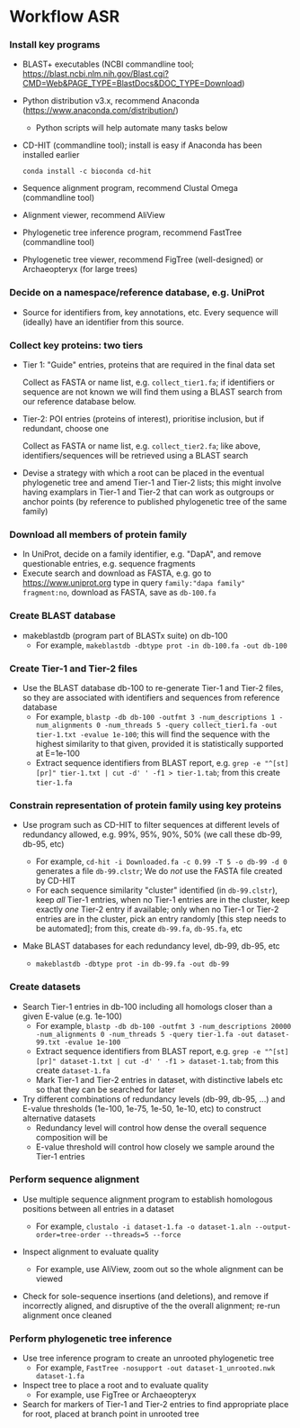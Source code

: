 # Workflow ASR

### Install key programs

- BLAST+ executables (NCBI commandline tool; https://blast.ncbi.nlm.nih.gov/Blast.cgi?CMD=Web&PAGE_TYPE=BlastDocs&DOC_TYPE=Download)

- Python distribution v3.x, recommend Anaconda (https://www.anaconda.com/distribution/)

  - Python scripts will help automate many tasks below

- CD-HIT (commandline tool); install is easy if Anaconda has been installed earlier

  `conda install -c bioconda cd-hit`

- Sequence alignment program, recommend Clustal Omega (commandline tool)

- Alignment viewer, recommend AliView

- Phylogenetic tree inference program, recommend FastTree (commandline tool)

- Phylogenetic tree viewer, recommend FigTree (well-designed) or Archaeopteryx (for large trees)

### Decide on a namespace/reference database, e.g. UniProt

- Source for identifiers from, key annotations, etc. Every sequence will (ideally) have an identifier from this source.

### Collect key proteins: two tiers

- Tier 1: "Guide" entries, proteins that are required in the final data set

  Collect as FASTA or name list, e.g. `collect_tier1.fa`; if identifiers or sequence are not known we will find them using a BLAST search from our reference database below.

- Tier-2: POI entries (proteins of interest), prioritise inclusion, but if redundant, choose one

  Collect as FASTA or name list, e.g. `collect_tier2.fa`; like above, identifiers/sequences will be retrieved using a BLAST search

- Devise a strategy with which a root can be placed in the eventual phylogenetic tree and amend Tier-1 and Tier-2 lists; this might involve having examplars in Tier-1 and Tier-2 that can work as outgroups or anchor points (by reference to published phylogenetic tree of the same family)

### Download all members of protein family

- In UniProt, decide on a family identifier, e.g. "DapA", and remove questionable entries, e.g. sequence fragments
- Execute search and download as FASTA, e.g. go to https://www.uniprot.org type in query `family:"dapa family" fragment:no`, download as FASTA, save as `db-100.fa`

### Create BLAST database

- makeblastdb (program part of BLASTx suite) on db-100
  - For example, `makeblastdb -dbtype prot -in db-100.fa -out db-100`

### Create Tier-1 and Tier-2 files

- Use the BLAST database db-100 to re-generate Tier-1 and Tier-2 files, so they are associated with identifiers and sequences from reference database
  - For example, `blastp -db db-100 -outfmt 3 -num_descriptions 1 -num_alignments 0 -num_threads 5 -query collect_tier1.fa -out tier-1.txt -evalue 1e-100`; this will find the sequence with the highest similarity to that given, provided it is statistically supported at E=1e-100
  - Extract sequence identifiers from BLAST report, e.g. `grep -e "^[st][pr]" tier-1.txt | cut -d' ' -f1 > tier-1.tab`; from this create `tier-1.fa` 

### Constrain representation of protein family using key proteins

- Use program such as CD-HIT to filter sequences at different levels of redundancy allowed, e.g. 99%, 95%, 90%, 50% (we call these db-99, db-95, etc)
  - For example, `cd-hit -i Downloaded.fa -c 0.99 -T 5 -o db-99 -d 0` generates a file `db-99.clstr`; We do *not* use the FASTA file created by CD-HIT
  - For each sequence similarity "cluster" identified (in `db-99.clstr`), keep *all* Tier-1 entries, when no Tier-1 entries are in the cluster, keep exactly *one* Tier-2 entry if available; only when no Tier-1 or Tier-2 entries are in the cluster, pick an entry randomly [this step needs to be automated]; from this, create `db-99.fa`, `db-95.fa`, etc

- Make BLAST databases for each redundancy level, db-99, db-95, etc
  - `makeblastdb -dbtype prot -in db-99.fa -out db-99`

### Create datasets

- Search Tier-1 entries in db-100 including all homologs closer than a given E-value (e.g. 1e-100)
  - For example, `blastp -db db-100 -outfmt 3 -num_descriptions 20000 -num_alignments 0 -num_threads 5 -query tier-1.fa -out dataset-99.txt -evalue 1e-100`
  - Extract sequence identifiers from BLAST report, e.g. `grep -e "^[st][pr]" dataset-1.txt | cut -d' ' -f1 > dataset-1.tab`; from this create `dataset-1.fa`
  - Mark Tier-1 and Tier-2 entries in dataset, with distinctive labels etc so that they can be searched for later
- Try different combinations of redundancy levels (db-99, db-95, ...) and E-value thresholds (1e-100, 1e-75, 1e-50, 1e-10, etc) to construct alternative datasets
  - Redundancy level will control how dense the overall sequence composition will be
  - E-value threshold will control how closely we sample around the Tier-1 entries

### Perform sequence alignment

- Use multiple sequence alignment program to establish homologous positions between all entries in a dataset
  - For example, `clustalo -i dataset-1.fa -o dataset-1.aln --output-order=tree-order --threads=5 --force`
- Inspect alignment to evaluate quality
  - For example, use AliView, zoom out so the whole alignment can be viewed

- Check for sole-sequence insertions (and deletions), and remove if incorrectly aligned, and disruptive of the the overall alignment; re-run alignment once cleaned

### Perform phylogenetic tree inference

- Use tree inference program to create an unrooted phylogenetic tree
  - For example, `FastTree -nosupport -out dataset-1_unrooted.nwk dataset-1.fa`
- Inspect tree to place a root and to evaluate quality
  - For example, use FigTree or Archaeopteryx
- Search for markers of Tier-1 and Tier-2 entries to find appropriate place for root, placed at branch point in unrooted tree



